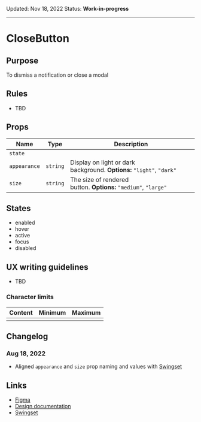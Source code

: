 Updated: Nov 18, 2022
Status: **Work-in-progress**

---

# CloseButton

## Purpose

To dismiss a notification or close a modal

## Rules

- TBD

## Props

| Name         | Type     | Description                                                           |
| ------------ | -------- | --------------------------------------------------------------------- |
| `state`      |          |                                                                       |
| `appearance` | `string` | Display on light or dark background. **Options:** `"light"`, `"dark"` |
| `size`       | `string` | The size of rendered button. **Options:** `"medium"`, `"large"`       |

## States

- enabled
- hover
- active
- focus
- disabled

## UX writing guidelines

- TBD

### Character limits

| Content | Minimum | Maximum |
| ------- | ------- | ------- |
|         |         |         |

## Changelog

### Aug 18, 2022

- Aligned `appearance` and `size` prop naming and values with [Swingset](https://react-components.vercel.app/components/closebutton)

## Links

- [Figma](https://www.figma.com/file/7cYgDM618stjYUHDqAfRec/Components?node-id=733%3A1033)
- [Design documentation](https://hashicorp-wpl-documentation.vercel.app/components/close-button)
- [Swingset](https://react-components.vercel.app/components/closebutton)

